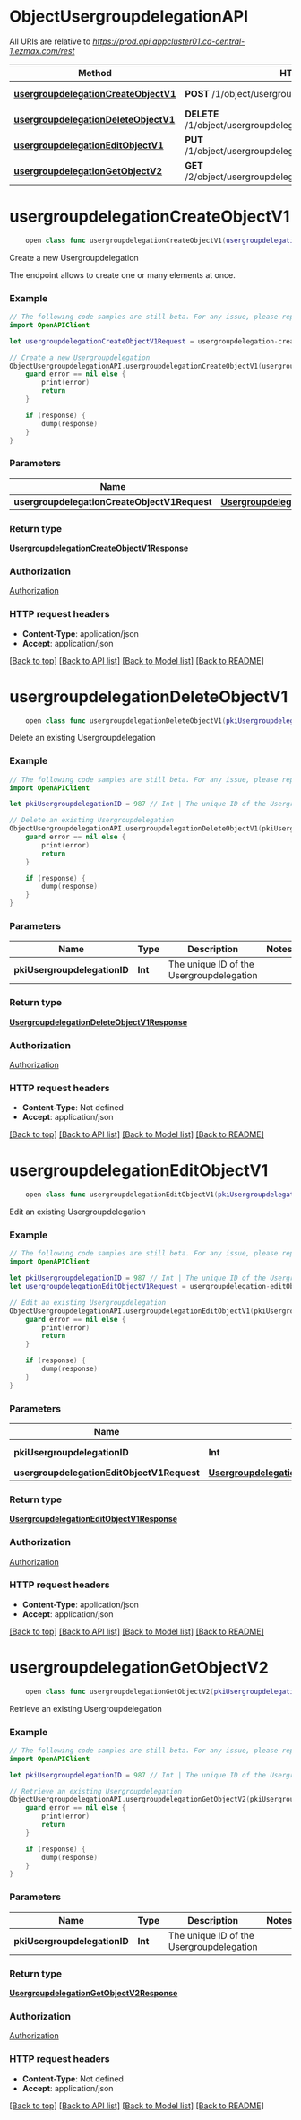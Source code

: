# ObjectUsergroupdelegationAPI

All URIs are relative to *https://prod.api.appcluster01.ca-central-1.ezmax.com/rest*

Method | HTTP request | Description
------------- | ------------- | -------------
[**usergroupdelegationCreateObjectV1**](ObjectUsergroupdelegationAPI.md#usergroupdelegationcreateobjectv1) | **POST** /1/object/usergroupdelegation | Create a new Usergroupdelegation
[**usergroupdelegationDeleteObjectV1**](ObjectUsergroupdelegationAPI.md#usergroupdelegationdeleteobjectv1) | **DELETE** /1/object/usergroupdelegation/{pkiUsergroupdelegationID} | Delete an existing Usergroupdelegation
[**usergroupdelegationEditObjectV1**](ObjectUsergroupdelegationAPI.md#usergroupdelegationeditobjectv1) | **PUT** /1/object/usergroupdelegation/{pkiUsergroupdelegationID} | Edit an existing Usergroupdelegation
[**usergroupdelegationGetObjectV2**](ObjectUsergroupdelegationAPI.md#usergroupdelegationgetobjectv2) | **GET** /2/object/usergroupdelegation/{pkiUsergroupdelegationID} | Retrieve an existing Usergroupdelegation


# **usergroupdelegationCreateObjectV1**
```swift
    open class func usergroupdelegationCreateObjectV1(usergroupdelegationCreateObjectV1Request: UsergroupdelegationCreateObjectV1Request, completion: @escaping (_ data: UsergroupdelegationCreateObjectV1Response?, _ error: Error?) -> Void)
```

Create a new Usergroupdelegation

The endpoint allows to create one or many elements at once.

### Example
```swift
// The following code samples are still beta. For any issue, please report via http://github.com/OpenAPITools/openapi-generator/issues/new
import OpenAPIClient

let usergroupdelegationCreateObjectV1Request = usergroupdelegation-createObject-v1-Request(aObjUsergroupdelegation: [usergroupdelegation-RequestCompound(pkiUsergroupdelegationID: 123, fkiUsergroupID: 123, fkiUserID: 123)]) // UsergroupdelegationCreateObjectV1Request | 

// Create a new Usergroupdelegation
ObjectUsergroupdelegationAPI.usergroupdelegationCreateObjectV1(usergroupdelegationCreateObjectV1Request: usergroupdelegationCreateObjectV1Request) { (response, error) in
    guard error == nil else {
        print(error)
        return
    }

    if (response) {
        dump(response)
    }
}
```

### Parameters

Name | Type | Description  | Notes
------------- | ------------- | ------------- | -------------
 **usergroupdelegationCreateObjectV1Request** | [**UsergroupdelegationCreateObjectV1Request**](UsergroupdelegationCreateObjectV1Request.md) |  | 

### Return type

[**UsergroupdelegationCreateObjectV1Response**](UsergroupdelegationCreateObjectV1Response.md)

### Authorization

[Authorization](../README.md#Authorization)

### HTTP request headers

 - **Content-Type**: application/json
 - **Accept**: application/json

[[Back to top]](#) [[Back to API list]](../README.md#documentation-for-api-endpoints) [[Back to Model list]](../README.md#documentation-for-models) [[Back to README]](../README.md)

# **usergroupdelegationDeleteObjectV1**
```swift
    open class func usergroupdelegationDeleteObjectV1(pkiUsergroupdelegationID: Int, completion: @escaping (_ data: UsergroupdelegationDeleteObjectV1Response?, _ error: Error?) -> Void)
```

Delete an existing Usergroupdelegation



### Example
```swift
// The following code samples are still beta. For any issue, please report via http://github.com/OpenAPITools/openapi-generator/issues/new
import OpenAPIClient

let pkiUsergroupdelegationID = 987 // Int | The unique ID of the Usergroupdelegation

// Delete an existing Usergroupdelegation
ObjectUsergroupdelegationAPI.usergroupdelegationDeleteObjectV1(pkiUsergroupdelegationID: pkiUsergroupdelegationID) { (response, error) in
    guard error == nil else {
        print(error)
        return
    }

    if (response) {
        dump(response)
    }
}
```

### Parameters

Name | Type | Description  | Notes
------------- | ------------- | ------------- | -------------
 **pkiUsergroupdelegationID** | **Int** | The unique ID of the Usergroupdelegation | 

### Return type

[**UsergroupdelegationDeleteObjectV1Response**](UsergroupdelegationDeleteObjectV1Response.md)

### Authorization

[Authorization](../README.md#Authorization)

### HTTP request headers

 - **Content-Type**: Not defined
 - **Accept**: application/json

[[Back to top]](#) [[Back to API list]](../README.md#documentation-for-api-endpoints) [[Back to Model list]](../README.md#documentation-for-models) [[Back to README]](../README.md)

# **usergroupdelegationEditObjectV1**
```swift
    open class func usergroupdelegationEditObjectV1(pkiUsergroupdelegationID: Int, usergroupdelegationEditObjectV1Request: UsergroupdelegationEditObjectV1Request, completion: @escaping (_ data: UsergroupdelegationEditObjectV1Response?, _ error: Error?) -> Void)
```

Edit an existing Usergroupdelegation



### Example
```swift
// The following code samples are still beta. For any issue, please report via http://github.com/OpenAPITools/openapi-generator/issues/new
import OpenAPIClient

let pkiUsergroupdelegationID = 987 // Int | The unique ID of the Usergroupdelegation
let usergroupdelegationEditObjectV1Request = usergroupdelegation-editObject-v1-Request(objUsergroupdelegation: usergroupdelegation-RequestCompound(pkiUsergroupdelegationID: 123, fkiUsergroupID: 123, fkiUserID: 123)) // UsergroupdelegationEditObjectV1Request | 

// Edit an existing Usergroupdelegation
ObjectUsergroupdelegationAPI.usergroupdelegationEditObjectV1(pkiUsergroupdelegationID: pkiUsergroupdelegationID, usergroupdelegationEditObjectV1Request: usergroupdelegationEditObjectV1Request) { (response, error) in
    guard error == nil else {
        print(error)
        return
    }

    if (response) {
        dump(response)
    }
}
```

### Parameters

Name | Type | Description  | Notes
------------- | ------------- | ------------- | -------------
 **pkiUsergroupdelegationID** | **Int** | The unique ID of the Usergroupdelegation | 
 **usergroupdelegationEditObjectV1Request** | [**UsergroupdelegationEditObjectV1Request**](UsergroupdelegationEditObjectV1Request.md) |  | 

### Return type

[**UsergroupdelegationEditObjectV1Response**](UsergroupdelegationEditObjectV1Response.md)

### Authorization

[Authorization](../README.md#Authorization)

### HTTP request headers

 - **Content-Type**: application/json
 - **Accept**: application/json

[[Back to top]](#) [[Back to API list]](../README.md#documentation-for-api-endpoints) [[Back to Model list]](../README.md#documentation-for-models) [[Back to README]](../README.md)

# **usergroupdelegationGetObjectV2**
```swift
    open class func usergroupdelegationGetObjectV2(pkiUsergroupdelegationID: Int, completion: @escaping (_ data: UsergroupdelegationGetObjectV2Response?, _ error: Error?) -> Void)
```

Retrieve an existing Usergroupdelegation



### Example
```swift
// The following code samples are still beta. For any issue, please report via http://github.com/OpenAPITools/openapi-generator/issues/new
import OpenAPIClient

let pkiUsergroupdelegationID = 987 // Int | The unique ID of the Usergroupdelegation

// Retrieve an existing Usergroupdelegation
ObjectUsergroupdelegationAPI.usergroupdelegationGetObjectV2(pkiUsergroupdelegationID: pkiUsergroupdelegationID) { (response, error) in
    guard error == nil else {
        print(error)
        return
    }

    if (response) {
        dump(response)
    }
}
```

### Parameters

Name | Type | Description  | Notes
------------- | ------------- | ------------- | -------------
 **pkiUsergroupdelegationID** | **Int** | The unique ID of the Usergroupdelegation | 

### Return type

[**UsergroupdelegationGetObjectV2Response**](UsergroupdelegationGetObjectV2Response.md)

### Authorization

[Authorization](../README.md#Authorization)

### HTTP request headers

 - **Content-Type**: Not defined
 - **Accept**: application/json

[[Back to top]](#) [[Back to API list]](../README.md#documentation-for-api-endpoints) [[Back to Model list]](../README.md#documentation-for-models) [[Back to README]](../README.md)

